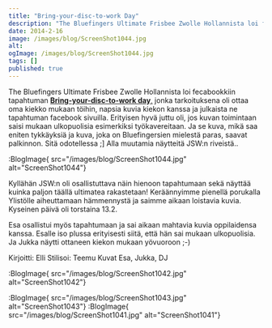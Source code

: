 ```yaml
---
title: "Bring-your-disc-to-work Day"
description: "The Bluefingers Ultimate Frisbee Zwolle Hollannista loi fecabookkiin tapahtuman Bring-your-disc-to-work day, jonka tarkoituksena oli ottaa oma kiekko mukaan töihin, napsia kuvia kiekon kanssa ja julkaista ne tapahtuman facebook sivuilla. Erityisen hyvä juttu oli, jos kuvan toimintaan saisi mukaan ulkopuolisia esimerkiksi työkavereitaan. Ja se kuva, mikä saa eniten tykkäyksiä ja kuva, joka on Bluefingersien mielestä paras,"
date: 2014-2-16
image: /images/blog/ScreenShot1044.jpg
alt:
ogImage: /images/blog/ScreenShot1044.jpg
tags: []
published: true
---
```

The Bluefingers Ultimate Frisbee Zwolle Hollannista loi fecabookkiin tapahtuman [**Bring-your-disc-to-work day**,](https://www.facebook.com/events/206264482911548/) jonka tarkoituksena oli ottaa oma kiekko mukaan töihin, napsia kuvia kiekon kanssa ja julkaista ne tapahtuman facebook sivuilla. Erityisen hyvä juttu oli, jos kuvan toimintaan saisi mukaan ulkopuolisia esimerkiksi työkavereitaan. Ja se kuva, mikä saa eniten tykkäyksiä ja kuva, joka on Bluefingersien mielestä paras, saavat palkinnon. Sitä odotellessa ;\] Alla muutamia näytteitä JSW:n riveistä..

:BlogImage{ src="/images/blog/ScreenShot1044.jpg" alt="ScreenShot1044"}

Kyllähän JSW:n oli osallistuttava näin hienoon tapahtumaan sekä näyttää kuinka paljon täällä ultimatea rakastetaan! Keräännyimme pienellä porukalla Ylistölle aiheuttamaan hämmennystä ja saimme aikaan loistavia kuvia. Kyseinen päivä oli torstaina 13.2.

Esa osallistui myös tapahtumaan ja sai aikaan mahtavia kuvia oppilaidensa kanssa. Esalle iso plussa erityisesti siitä, että hän sai mukaan ulkopuolisia. Ja Jukka näytti ottaneen kiekon mukaan yövuoroon ;-)

Kirjoitti: Elli
Stilisoi: Teemu
Kuvat Esa, Jukka, DJ

[
](http://jyli.fi/wp-content/uploads/ScreenShot1043.jpg):BlogImage{ src="/images/blog/ScreenShot1042.jpg" alt="ScreenShot1042"}

:BlogImage{ src="/images/blog/ScreenShot1043.jpg" alt="ScreenShot1043"}
:BlogImage{ src="/images/blog/ScreenShot1041.jpg" alt="ScreenShot1041"}
